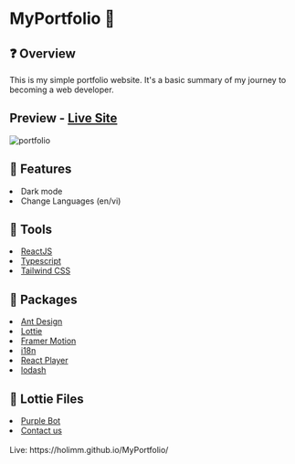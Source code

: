 # MyPortfolio 📰

## ❓ Overview
This is my simple portfolio website. It's a basic summary of my journey to becoming a web developer.
## Preview - [Live Site](https://holimm.github.io/MyPortfolio/)
![portfolio](https://github.com/holimm/MyPortfolio/assets/95845053/6058f591-8aac-4dc4-ab0d-27d3cbf11449)

## 🔑 Features
<li>Dark mode</li>
<li>Change Languages (en/vi)</li>

## 🔧 Tools
<li><a href="https://reactjs.org/">ReactJS</a></li>
<li><a href="https://www.typescriptlang.org/">Typescript</a></li>
<li><a href="https://tailwindcss.com/">Tailwind CSS</a></li>

## 📘 Packages
<li><a href="https://ant.design/">Ant Design</a></li>
<li><a href="https://lottiereact.com/">Lottie</a></li>
<li><a href="https://www.framer.com/motion/">Framer Motion</a></li>
<li><a href="https://www.i18next.com/">i18n</a></li>
<li><a href="https://cookpete.com/react-player/">React Player</a></li>
<li><a href="https://lodash.com/docs/">lodash</a></li>

## 📘 Lottie Files
<li><a href="https://lottiefiles.com/animations/purple-bot-RcTf5unnzA">Purple Bot</a></li>
<li><a href="https://lottiefiles.com/animations/contact-us-rx8PJpcg1b">Contact us</a></li>
<br>
Live: https://holimm.github.io/MyPortfolio/




